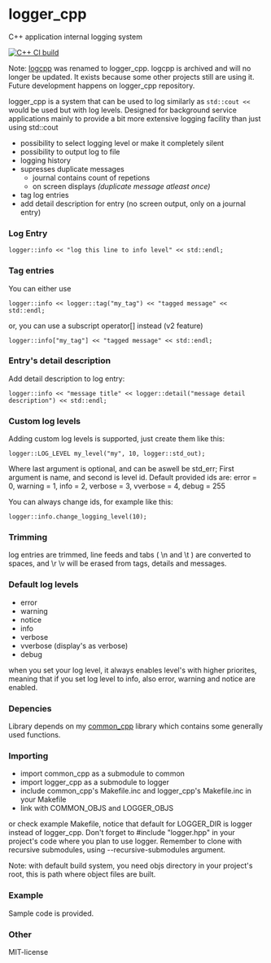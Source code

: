 # logger_cpp
C++ application internal logging system

[![C++ CI build](https://github.com/oskarirauta/logger_cpp/actions/workflows/build.yml/badge.svg)](https://github.com/oskarirauta/logger_cpp/actions/workflows/build.yml)

Note: [logcpp](https://github.com/oskarirauta/logcpp) was renamed to logger_cpp.
logcpp is archived and will no longer be updated. It exists because some other
projects still are using it. Future development happens on logger_cpp repository.

logger_cpp is a system that can be used to log similarly
as ```std::cout <<``` would be used but with log levels.
Designed for background service applications mainly to provide a bit
more extensive logging facility than just using std::cout

 - possibility to select logging level or make it completely silent
 - possibility to output log to file
 - logging history
 - supresses duplicate messages
	- journal contains count of repetions
	- on screen displays _(duplicate message atleast once)_
 - tag log entries
 - add detail description for entry (no screen output, only on a journal entry)

### Log Entry

```logger::info << "log this line to info level" << std::endl;```

### Tag entries

You can either use

```logger::info << logger::tag("my_tag") << "tagged message" << std::endl;```

or, you can use a subscript operator[] instead (v2 feature)

```logger::info["my_tag"] << "tagged message" << std::endl;```

### Entry's detail description

Add detail description to log entry:

```logger::info << "message title" << logger::detail("message detail description") << std::endl;```

### Custom log levels

Adding custom log levels is supported, just create them like this:

```logger::LOG_LEVEL my_level("my", 10, logger::std_out);```

Where last argument is optional, and can be aswell be std_err;
First argument is name, and second is level id. Default provided ids are:
error = 0, warning = 1, info = 2, verbose = 3, vverbose = 4, debug = 255

You can always change ids, for example like this:

```logger::info.change_logging_level(10);```

### Trimming

log entries are trimmed, line feeds and tabs ( \n and \t ) are converted to spaces,
and \r \v will be erased from tags, details and messages.

### Default log levels

 - error
 - warning
 - notice
 - info
 - verbose
 - vverbose (display's as verbose)
 - debug

when you set your log level, it always enables level's with higher priorites, meaning
that if you set log level to info, also error, warning and notice are enabled.

### Depencies

Library depends on my [common_cpp](https://github.com/oskarirauta/common_cpp) library
which contains some generally used functions.

### Importing
 - import common_cpp as a submodule to common
 - import logger_cpp as a submodule to logger
 - include common_cpp's Makefile.inc and logger_cpp's Makefile.inc in your Makefile
 - link with COMMON_OBJS and LOGGER_OBJS

or check example Makefile, notice that default for LOGGER_DIR is logger instead of logger_cpp.
Don't forget to #include "logger.hpp" in your project's code where you plan to use logger.
Remember to clone with recursive submodules, using --recursive-submodules argument.

Note: with default build system, you need objs directory in your project's root, this is path
where object files are built.

### Example

Sample code is provided.

### Other

MIT-license
